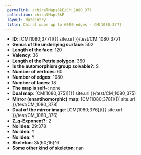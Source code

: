 ```yaml
--- 
 permalink: /chiralMaps6kE/CM_1080_377 
 collection: chiralMaps6kE
 layout: dataEntry
 title: Chiral maps up to 6000 edges - CM[1080;377]
---
```


- **ID**: [CM[1080;377]]({{ site.url }}/test/CM_1080_377)
- **Genus of the underlying surface**: 502
- **Length of the face**: 120
- **Valency**: 36
- **Length of the Petrie polygon**: 360
- **Is the automorphism group solvable?**: S
- **Number of vertices**: 60
- **Number of edges**: 1080
- **Number of faces**: 18
- **The map is self-**: none
- **Dual map**: [CM[1080;375]]({{ site.url }}/test/CM_1080_375)
- **Mirror (enantihomorphic) map**: [CM[1080;378]]({{ site.url }}/test/CM_1080_378)
- **Dual of the mirror image**: [CM[1080;376]]({{ site.url }}/test/CM_1080_376)
- **Z_q-Exponent?**: 2
- **No idea**:  29:378
- **No idea**: Y
- **No idea**: Y
- **Skeleton**: Sk(60;16)^6
- **Some other kind of skeleton**: nan
